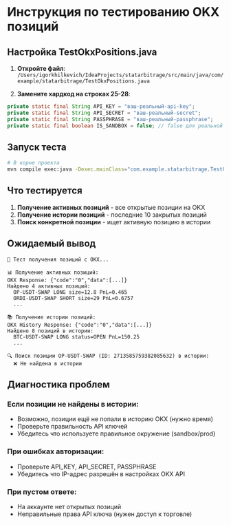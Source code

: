 # Инструкция по тестированию OKX позиций

## Настройка TestOkxPositions.java

1. **Откройте файл**: `/Users/igorkhilkevich/IdeaProjects/statarbitrage/src/main/java/com/example/statarbitrage/TestOkxPositions.java`

2. **Замените хардкод на строках 25-28**:
```java
private static final String API_KEY = "ваш-реальный-api-key";
private static final String API_SECRET = "ваш-реальный-secret";  
private static final String PASSPHRASE = "ваш-реальный-passphrase";
private static final boolean IS_SANDBOX = false; // false для реальной торговли
```

## Запуск теста

```bash
# В корне проекта
mvn compile exec:java -Dexec.mainClass="com.example.statarbitrage.TestOkxPositions"
```

## Что тестируется

1. **Получение активных позиций** - все открытые позиции на OKX
2. **Получение истории позиций** - последние 10 закрытых позиций  
3. **Поиск конкретной позиции** - ищет активную позицию в истории

## Ожидаемый вывод

```
🔄 Тест получения позиций с OKX...

📊 Получение активных позиций:
OKX Response: {"code":"0","data":[...]}
Найдено 4 активных позиций:
  OP-USDT-SWAP LONG size=12.8 PnL=0.465
  ORDI-USDT-SWAP SHORT size=29 PnL=0.6757
  ...

📚 Получение истории позиций:
OKX History Response: {"code":"0","data":[...]}
Найдено 8 позиций в истории:
  BTC-USDT-SWAP LONG status=OPEN PnL=150.25
  ...

🔍 Поиск позиции OP-USDT-SWAP (ID: 2713585759382085632) в истории:
  ❌ Не найдена в истории
```

## Диагностика проблем

### Если позиции не найдены в истории:
- Возможно, позиции ещё не попали в историю OKX (нужно время)
- Проверьте правильность API ключей
- Убедитесь что используете правильное окружение (sandbox/prod)

### При ошибках авторизации:
- Проверьте API_KEY, API_SECRET, PASSPHRASE
- Убедитесь что IP-адрес разрешён в настройках OKX API

### При пустом ответе:
- На аккаунте нет открытых позиций
- Неправильные права API ключа (нужен доступ к торговле)